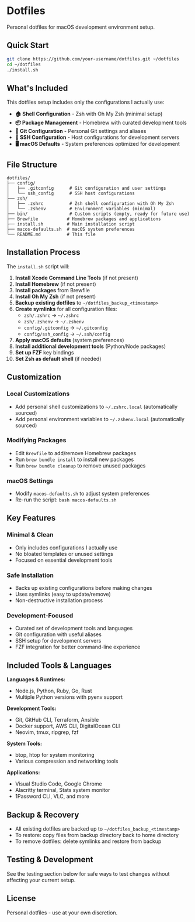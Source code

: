# Dotfiles

Personal dotfiles for macOS development environment setup.

## Quick Start

```bash
git clone https://github.com/your-username/dotfiles.git ~/dotfiles
cd ~/dotfiles
./install.sh
```

## What's Included

This dotfiles setup includes only the configurations I actually use:

- **🏠 Shell Configuration** - Zsh with Oh My Zsh (minimal setup)
- **📦 Package Management** - Homebrew with curated development tools
- **🔧 Git Configuration** - Personal Git settings and aliases
- **🔐 SSH Configuration** - Host configurations for development servers
- **🖥️ macOS Defaults** - System preferences optimized for development

## File Structure

```
dotfiles/
├── config/
│   ├── .gitconfig      # Git configuration and user settings
│   └── ssh_config      # SSH host configurations
├── zsh/
│   ├── .zshrc          # Zsh shell configuration with Oh My Zsh
│   └── .zshenv         # Environment variables (minimal)
├── bin/                # Custom scripts (empty, ready for future use)
├── Brewfile           # Homebrew packages and applications
├── install.sh         # Main installation script
├── macos-defaults.sh  # macOS system preferences
└── README.md          # This file
```

## Installation Process

The `install.sh` script will:

1. **Install Xcode Command Line Tools** (if not present)
2. **Install Homebrew** (if not present)
3. **Install packages** from Brewfile
4. **Install Oh My Zsh** (if not present)
5. **Backup existing dotfiles** to `~/dotfiles_backup_<timestamp>`
6. **Create symlinks** for all configuration files:
   - `zsh/.zshrc` → `~/.zshrc`
   - `zsh/.zshenv` → `~/.zshenv`
   - `config/.gitconfig` → `~/.gitconfig`
   - `config/ssh_config` → `~/.ssh/config`
7. **Apply macOS defaults** (system preferences)
8. **Install additional development tools** (Python/Node packages)
9. **Set up FZF** key bindings
10. **Set Zsh as default shell** (if needed)

## Customization

### Local Customizations
- Add personal shell customizations to `~/.zshrc.local` (automatically sourced)
- Add personal environment variables to `~/.zshenv.local` (automatically sourced)

### Modifying Packages
- Edit `Brewfile` to add/remove Homebrew packages
- Run `brew bundle install` to install new packages
- Run `brew bundle cleanup` to remove unused packages

### macOS Settings
- Modify `macos-defaults.sh` to adjust system preferences
- Re-run the script: `bash macos-defaults.sh`

## Key Features

### Minimal & Clean
- Only includes configurations I actually use
- No bloated templates or unused settings
- Focused on essential development tools

### Safe Installation
- Backs up existing configurations before making changes
- Uses symlinks (easy to update/remove)
- Non-destructive installation process

### Development-Focused
- Curated set of development tools and languages
- Git configuration with useful aliases
- SSH setup for development servers
- FZF integration for better command-line experience

## Included Tools & Languages

**Languages & Runtimes:**
- Node.js, Python, Ruby, Go, Rust
- Multiple Python versions with pyenv support

**Development Tools:**
- Git, GitHub CLI, Terraform, Ansible
- Docker support, AWS CLI, DigitalOcean CLI
- Neovim, tmux, ripgrep, fzf

**System Tools:**
- btop, htop for system monitoring
- Various compression and networking tools

**Applications:**
- Visual Studio Code, Google Chrome
- Alacritty terminal, Stats system monitor
- 1Password CLI, VLC, and more

## Backup & Recovery

- All existing dotfiles are backed up to `~/dotfiles_backup_<timestamp>`
- To restore: copy files from backup directory back to home directory
- To remove dotfiles: delete symlinks and restore from backup

## Testing & Development

See the testing section below for safe ways to test changes without affecting your current setup.

## License

Personal dotfiles - use at your own discretion.